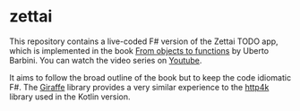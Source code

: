 # zettai

This repository contains a live-coded F# version of the Zettai TODO app, which is implemented in the book [From objects to functions](https://pragprog.com/titles/uboop/from-objects-to-functions/) by Uberto Barbini.
You can watch the video series on [Youtube](https://www.youtube.com/playlist?list=PL8gDpwTEj4yICPadDHo9oA3HZ-XCf2KrD).

It aims to follow the broad outline of the book but to keep the code idiomatic F#. The [Giraffe](https://github.com/giraffe-fsharp/Giraffe) library provides a very similar experience to the [http4k](https://www.http4k.org/) library used in the Kotlin version.